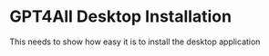 # GPT4All Desktop Installation

This needs to show how easy it is to install the desktop application